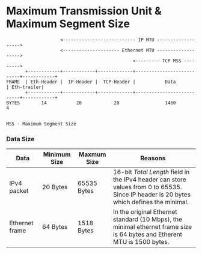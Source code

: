 # Maximum Transmission Unit & Maximum Segment Size


```text
                    <--------------------------- IP MTU ------------------->
                    <--------------------- Ethernet MTU ------------------->
                                               <--------- TCP MSS --------->
       +------------+------------+-------------+---------------------------+------------+
FRAME  | Eth-Header |  IP-Header |  TCP-Header |           Data            | Eth-trailer|
       +------------+------------+-------------+---------------------------+------------+
BYTES        14           20            20                 1460                  4


MSS - Maximum Segment Size
```
### Data Size

Data           | Minimum Size | Maxmum Size | Reasons
---------------|--------------|-------------|----------|
IPv4 packet    | 20 Bytes | 65535 Bytes | 16-bit *Total Length* field in the IPv4 header can store values from 0 to 65535. Since IP header is 20 bytes which defines the minimal. |
Ethernet frame | 64 Bytes | 1518 Bytes  | In the original Ethernet standard (10 Mbps), the minimal ethernet frame size is 64 bytes and Etherent MTU is 1500 bytes. |
